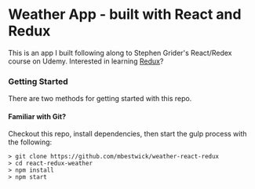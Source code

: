 # Weather App - built with React and Redux

This is an app I built following along to Stephen Grider's React/Redex course on Udemy.
Interested in learning [Redux](https://www.udemy.com/react-redux/)?

### Getting Started

There are two methods for getting started with this repo.

#### Familiar with Git?
Checkout this repo, install dependencies, then start the gulp process with the following:

```
> git clone https://github.com/mbestwick/weather-react-redux
> cd react-redux-weather
> npm install
> npm start
```
